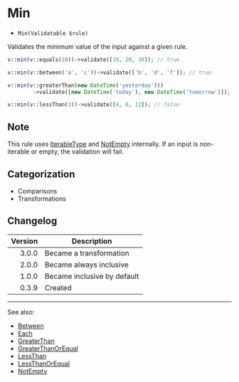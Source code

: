 # Min

- `Min(Validatable $rule)`

Validates the minimum value of the input against a given rule.

```php
v::min(v::equals(10))->validate([10, 20, 30]); // true

v::min(v::between('a', 'c'))->validate(['b', 'd', 'f']); // true

v::min(v::greaterThan(new DateTime('yesterday')))
        ->validate([new DateTime('today'), new DateTime('tomorrow')]); // true

v::min(v::lessThan(3))->validate([4, 8, 12]); // false
```

## Note

This rule uses [IterableType](IterableType.md) and [NotEmpty](NotEmpty.md) internally. If an input is non-iterable or
empty, the validation will fail.

## Categorization

- Comparisons
- Transformations

## Changelog

| Version | Description                 |
|--------:|-----------------------------|
|   3.0.0 | Became a transformation     |
|   2.0.0 | Became always inclusive     |
|   1.0.0 | Became inclusive by default |
|   0.3.9 | Created                     |

***
See also:

- [Between](Between.md)
- [Each](Each.md)
- [GreaterThan](GreaterThan.md)
- [GreaterThanOrEqual](GreaterThanOrEqual.md)
- [LessThan](LessThan.md)
- [LessThanOrEqual](LessThanOrEqual.md)
- [NotEmpty](NotEmpty.md)

